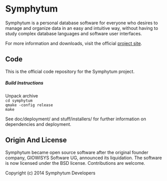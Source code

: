 Symphytum
=========

Symphytum is a personal database software for everyone who desires to manage and organize data in an easy and intuitive way, without having to study complex database languages and software user interfaces.    

For more information and downloads, visit the official [project site](http://giowck.github.io/symphytum/).      


Code
------------------
This is the official code repository for the Symphytum project.      

##### Build Instructions #####
Unpack archive   
`cd symphytum`   
`qmake -config release`   
`make`   

See doc/deployment/ and stuff/installers/ for further information on dependencies and deployment.


Origin And License
------------------

Symphytum became open source software after the original founder company, GIOWISYS Software UG, announced its liquidation.
The software is now licensed under the BSD license.
Contributions are welcome.    

Copyright (c) 2014 Symphytum Developers


